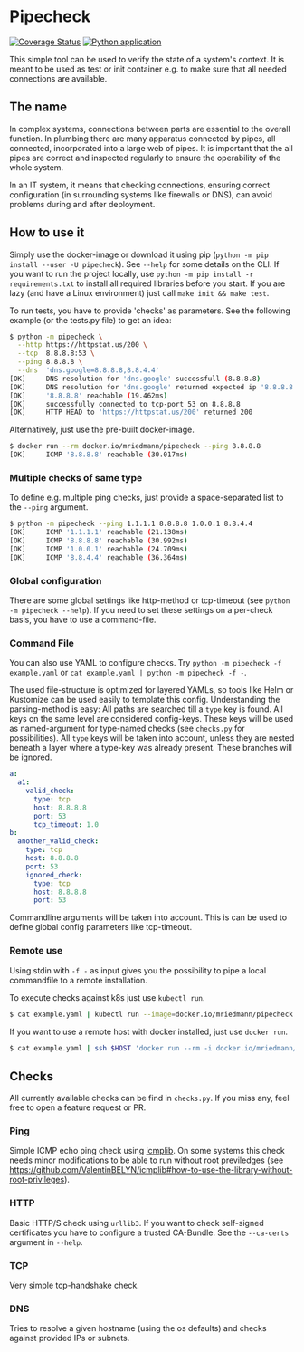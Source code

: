# Pipecheck

[![Coverage Status](https://coveralls.io/repos/github/mriedmann/pipecheck/badge.svg?branch=main)](https://coveralls.io/github/mriedmann/pipecheck?branch=main) [![Python application](https://github.com/mriedmann/pipecheck/actions/workflows/python-app.yaml/badge.svg)](https://github.com/mriedmann/pipecheck/actions/workflows/python-app.yaml)

This simple tool can be used to verify the state of a system's context. It is meant to be used as test or init container e.g. to make sure that all needed connections are available. 

## The name

In complex systems, connections between parts are essential to the overall function. In plumbing there are many apparatus connected by pipes, all connected, incorporated into a large web of pipes. It is important that the all pipes are correct and inspected regularly to ensure the operability of the whole system.

In an IT system, it means that checking connections, ensuring correct configuration (in surrounding systems like firewalls or DNS), can avoid problems during and after deployment. 

## How to use it

Simply use the docker-image or download it using pip (`python -m pip install --user -U pipecheck`). See `--help` for some details on the CLI. If you want to run the project locally, use `python -m pip install -r requirements.txt` to install all required libraries before you start. If you are lazy (and have a Linux environment) just call `make init && make test`.

To run tests, you have to provide 'checks' as parameters. See the following example (or the tests.py file) to get an idea:

```bash
$ python -m pipecheck \
  --http https://httpstat.us/200 \
  --tcp  8.8.8.8:53 \
  --ping 8.8.8.8 \
  --dns  'dns.google=8.8.8.8,8.8.4.4'
[OK]     DNS resolution for 'dns.google' successfull (8.8.8.8)
[OK]     DNS resolution for 'dns.google' returned expected ip '8.8.8.8'
[OK]     '8.8.8.8' reachable (19.462ms)
[OK]     successfully connected to tcp-port 53 on 8.8.8.8
[OK]     HTTP HEAD to 'https://httpstat.us/200' returned 200
```

Alternatively, just use the pre-built docker-image.

```bash
$ docker run --rm docker.io/mriedmann/pipecheck --ping 8.8.8.8
[OK]     ICMP '8.8.8.8' reachable (30.017ms)
```

### Multiple checks of same type

To define e.g. multiple ping checks, just provide a space-separated list to the `--ping` argument. 

```bash
$ python -m pipecheck --ping 1.1.1.1 8.8.8.8 1.0.0.1 8.8.4.4
[OK]     ICMP '1.1.1.1' reachable (21.138ms)
[OK]     ICMP '8.8.8.8' reachable (30.992ms)
[OK]     ICMP '1.0.0.1' reachable (24.709ms)
[OK]     ICMP '8.8.4.4' reachable (36.364ms)
````

### Global configuration

There are some global settings like http-method or tcp-timeout (see `python -m pipecheck --help`). If you need to set these settings on a per-check basis, you have to use a command-file. 

### Command File

You can also use YAML to configure checks. Try `python -m pipecheck -f example.yaml` or `cat example.yaml | python -m pipecheck -f -`.

The used file-structure is optimized for layered YAMLs, so tools like Helm or Kustomize can be used easily to template this config. Understanding the parsing-method is easy: All paths are searched till a `type` key is found. All keys on the same level are considered config-keys. These keys will be used as named-argument for type-named checks (see `checks.py` for possibilities). All `type` keys will be taken into account, unless they are nested beneath a layer where a type-key was already present. These branches will be ignored. 

```yaml
a:
  a1:
    valid_check:
      type: tcp
      host: 8.8.8.8
      port: 53
      tcp_timeout: 1.0
b:
  another_valid_check:
    type: tcp
    host: 8.8.8.8
    port: 53
    ignored_check:
      type: tcp
      host: 8.8.8.8
      port: 53
```

Commandline arguments will be taken into account. This is can be used to define global config parameters like tcp-timeout.

### Remote use

Using stdin with `-f -` as input gives you the possibility to pipe a local commandfile to a remote installation.

To execute checks against k8s just use `kubectl run`.

```bash
$ cat example.yaml | kubectl run --image=docker.io/mriedmann/pipecheck:latest --rm --restart=Never -i checks -- -f -
```

If you want to use a remote host with docker installed, just use `docker run`.

```bash
$ cat example.yaml | ssh $HOST 'docker run --rm -i docker.io/mriedmann/pipecheck:latest -f - '
```

## Checks

All currently available checks can be find in `checks.py`. If you miss any, feel free to open a feature request or PR.

### Ping

Simple ICMP echo ping check using [icmplib](https://github.com/ValentinBELYN/icmplib). On some systems this check needs minor modifications to be able to run without root previledges (see https://github.com/ValentinBELYN/icmplib#how-to-use-the-library-without-root-privileges).

### HTTP

Basic HTTP/S check using `urllib3`. If you want to check self-signed certificates you have to configure a trusted CA-Bundle. See the `--ca-certs` argument in `--help`.

### TCP

Very simple tcp-handshake check.

### DNS

Tries to resolve a given hostname (using the os defaults) and checks against provided IPs or subnets. 
